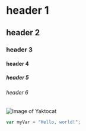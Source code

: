 # header 1
## header 2
### header 3
#### header 4
##### header 5
###### header 6
![Image of Yaktocat](https://octodex.github.com/images/yaktocat.png)

``` javascript
var myVar = "Hello, world!";
```
